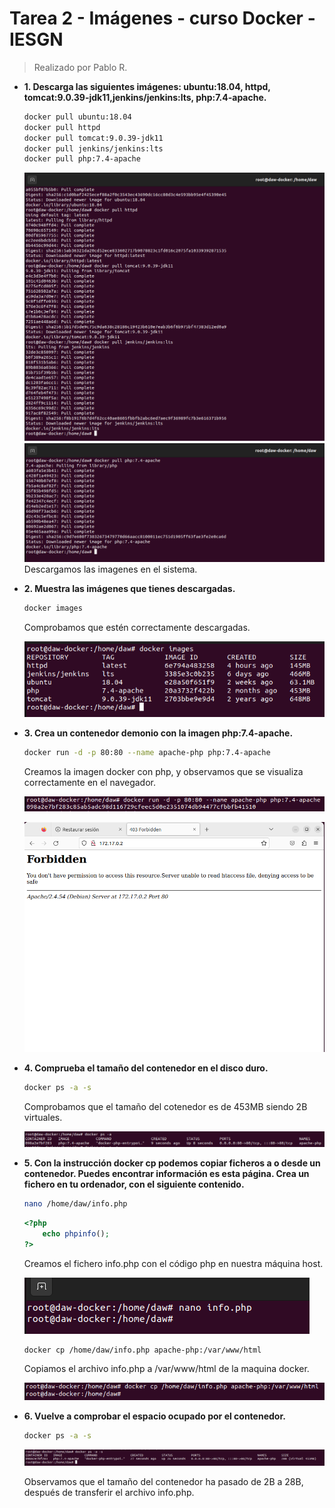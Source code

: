 # Tarea 2 - Imágenes - curso Docker - IESGN
> Realizado por Pablo R.

- **1. Descarga las siguientes imágenes: ubuntu:18.04, httpd, tomcat:9.0.39-jdk11,jenkins/jenkins:lts, php:7.4-apache.**

    ```sh
    docker pull ubuntu:18.04
    docker pull httpd
    docker pull tomcat:9.0.39-jdk11
    docker pull jenkins/jenkins:lts
    docker pull php:7.4-apache
    ```
    ![](assets/ejercicio1.PNG)
    ![](assets/ejercicio1-2.PNG)
    Descargamos las imagenes en el sistema.
   
    
-  **2. Muestra las imágenes que tienes descargadas.**
 
    ```sh
    docker images
    ```
    Comprobamos que estén correctamente descargadas.
    
    ![](assets/ejercicio1-3.PNG)
    
- **3. Crea un contenedor demonio con la imagen php:7.4-apache.**

    ```sh
    docker run -d -p 80:80 --name apache-php php:7.4-apache
    ```
    Creamos la imagen docker con php, y observamos que se visualiza correctamente en el navegador.
    
    ![](assets/ejercicio2-1.PNG)
    
    ![](assets/ejercicio2-2.PNG)
    
- **4. Comprueba el tamaño del contenedor en el disco duro.**
    ```sh
    docker ps -a -s
    ```
    Comprobamos que el tamaño del cotenedor es de 453MB siendo 2B virtuales.
    
    ![](assets/ejercicio4-1.PNG)
     
 - **5. Con la instrucción docker cp podemos copiar ficheros a o desde un contenedor. Puedes encontrar información es esta página. Crea un fichero en tu ordenador, con el siguiente contenido.**
    ```sh
    nano /home/daw/info.php
    ```
    ```php
    <?php
        echo phpinfo();
    ?>
    ```
    Creamos el fichero info.php con el código php en nuestra máquina host.
    
    ![](assets/ejercicio5-php.PNG)
    
    
    ```sh
    docker cp /home/daw/info.php apache-php:/var/www/html
    ```
    Copiamos el archivo info.php a /var/www/html de la maquina docker.
    
    ![](assets/ejercicio5-cp.PNG)
    
- **6. Vuelve a comprobar el espacio ocupado por el contenedor.**
    ```sh
    docker ps -a -s
    ```
    ![](assets/ejercicio6-ps.PNG)
    
    Observamos que el tamaño del contenedor ha pasado de 2B a 28B, después de transferir el archivo info.php.